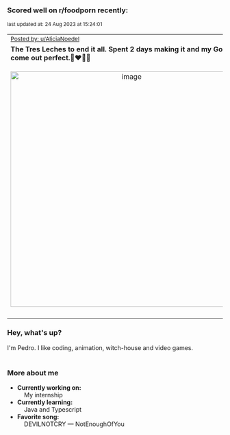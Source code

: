 ### Scored well on r/foodporn recently:

<p align="left"><sub>last updated at: 24 Aug 2023 at 15:24:01</sub></p>

|   |
| --- |
| <sub>[Posted by: u/AliciaNoedel][source]</sub> |
| **The Tres Leches to end it all. Spent 2 days making it and my God did it come out perfect.🤌❤️🥵🤤** | 
|<p align="center"> <img alt="image" src="https://i.redd.it/u9skfgbrijjb1.jpg" width="550" /> </p>|
|   |

### Hey, what's up?

I'm Pedro. I like coding, animation, witch-house and video games.<br><br>

### More about me
- **Currently working on:**  
&nbsp;&nbsp;&nbsp;&nbsp;My internship
- **Currently learning:**  
&nbsp;&nbsp;&nbsp;&nbsp;Java and Typescript
- **Favorite song:**  
&nbsp;&nbsp;&nbsp;&nbsp;DEVILNOTCRY — NotEnoughOfYou<br><br>

  



  
  
  
[linkedin]: https://linkedin.com/in/pedro-h-r-gomes-8a487b14a/
[gmail]: mailto:pilique11@gmail.com
[source]: https://reddit.com/r/FoodPorn/comments/15xmhbd/the_tres_leches_to_end_it_all_spent_2_days_making/
[redditAPI]: https://www.reddit.com/dev/api/